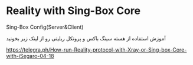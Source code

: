 # Reality with Sing-Box Core
Sing-Box Config(Server&amp;Client)

آموزش استفاده از هسته سینگ باکس و پروتکل ریلیتی رو از لینک زیر بخونید

https://telegra.ph/How-run-Reality-protocol-with-Xray-or-Sing-box-Core-with-iSegaro-04-18
